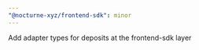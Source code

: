 ```yaml
---
"@nocturne-xyz/frontend-sdk": minor
---
```


Add adapter types for deposits at the frontend-sdk layer
